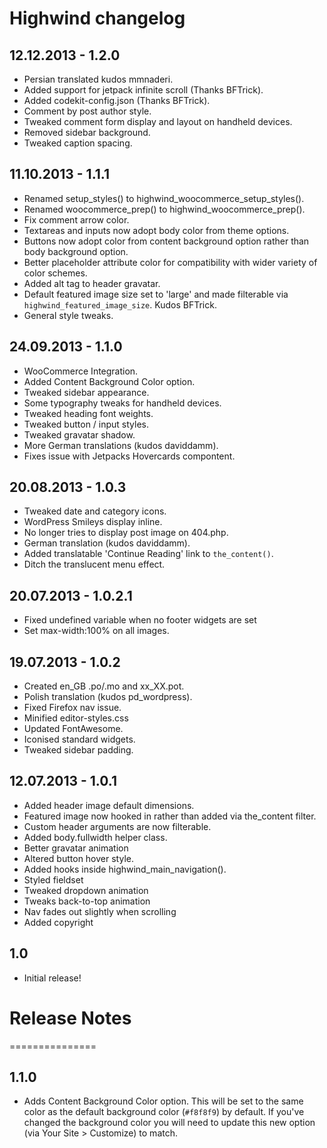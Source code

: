 # Highwind changelog

## 12.12.2013 - 1.2.0
* Persian translated kudos mmnaderi.
* Added support for jetpack infinite scroll (Thanks BFTrick).
* Added codekit-config.json (Thanks BFTrick).
* Comment by post author style.
* Tweaked comment form display and layout on handheld devices.
* Removed sidebar background.
* Tweaked caption spacing.

## 11.10.2013 - 1.1.1
* Renamed setup_styles() to highwind_woocommerce_setup_styles().
* Renamed woocommerce_prep() to highwind_woocommerce_prep().
* Fix comment arrow color.
* Textareas and inputs now adopt body color from theme options.
* Buttons now adopt color from content background option rather than body background option.
* Better placeholder attribute color for compatibility with wider variety of color schemes.
* Added alt tag to header gravatar.
* Default featured image size set to 'large' and made filterable via `highwind_featured_image_size`. Kudos BFTrick.
* General style tweaks.

## 24.09.2013 - 1.1.0
* WooCommerce Integration.
* Added Content Background Color option.
* Tweaked sidebar appearance.
* Some typography tweaks for handheld devices.
* Tweaked heading font weights.
* Tweaked button / input styles.
* Tweaked gravatar shadow.
* More German translations (kudos daviddamm).
* Fixes issue with Jetpacks Hovercards compontent.

## 20.08.2013 - 1.0.3
* Tweaked date and category icons.
* WordPress Smileys display inline.
* No longer tries to display post image on 404.php.
* German translation (kudos daviddamm).
* Added translatable 'Continue Reading' link to `the_content()`.
* Ditch the translucent menu effect.

## 20.07.2013 - 1.0.2.1
* Fixed undefined variable when no footer widgets are set
* Set max-width:100% on all images.

## 19.07.2013 - 1.0.2
* Created en_GB .po/.mo and xx_XX.pot.
* Polish translation (kudos pd_wordpress).
* Fixed Firefox nav issue.
* Minified editor-styles.css
* Updated FontAwesome.
* Iconised standard widgets.
* Tweaked sidebar padding.

## 12.07.2013 - 1.0.1
* Added header image default dimensions.
* Featured image now hooked in rather than added via the_content filter.
* Custom header arguments are now filterable.
* Added body.fullwidth helper class.
* Better gravatar animation
* Altered button hover style.
* Added hooks inside highwind_main_navigation().
* Styled fieldset
* Tweaked dropdown animation
* Tweaks back-to-top animation
* Nav fades out slightly when scrolling
* Added copyright

## 1.0
* Initial release!

# Release Notes
===============

## 1.1.0
* Adds Content Background Color option. This will be set to the same color as the default background color (`#f8f8f9`) by default. If you've changed the background color you will need to update this new option (via Your Site > Customize) to match.